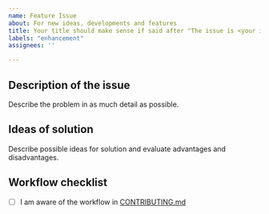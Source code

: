 ```yaml
---
name: Feature Issue
about: For new ideas, developments and features
title: Your title should make sense if said after "The issue is <your issue title>"
labels: "enhancement"
assignees: ''

---
```


## Description of the issue

Describe the problem in as much detail as possible. 

## Ideas of solution

Describe possible ideas for solution and evaluate advantages and disadvantages.

## Workflow checklist
- [ ] I am aware of the workflow in [CONTRIBUTING.md](https://github.com/OpenEnergyPlatform/academy/blob/production/CONTRIBUTING.md)
